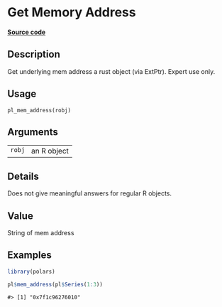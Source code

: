 

# Get Memory Address

[**Source code**](https://github.com/pola-rs/r-polars/tree/main/R/after-wrappers.R#L319)

## Description

Get underlying mem address a rust object (via ExtPtr). Expert use only.

## Usage

<pre><code class='language-R'>pl_mem_address(robj)
</code></pre>

## Arguments

<table>
<tr>
<td style="white-space: nowrap; font-family: monospace; vertical-align: top">
<code id="pl_mem_address_:_robj">robj</code>
</td>
<td>
an R object
</td>
</tr>
</table>

## Details

Does not give meaningful answers for regular R objects.

## Value

String of mem address

## Examples

``` r
library(polars)

pl$mem_address(pl$Series(1:3))
```

    #> [1] "0x7f1c96276010"
